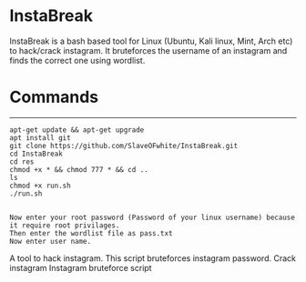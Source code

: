 # InstaBreak

InstaBreak is a bash based tool for Linux (Ubuntu, Kali linux, Mint, Arch etc) to hack/crack instagram. It bruteforces the username of an instagram and finds the correct one using wordlist.

# Commands
___________
    apt-get update && apt-get upgrade
    apt install git
    git clone https://github.com/SlaveOFwhite/InstaBreak.git
    cd InstaBreak
    cd res
    chmod +x * && chmod 777 * && cd ..
    ls
    chmod +x run.sh
    ./run.sh


    Now enter your root password (Password of your linux username) because it require root privilages.
    Then enter the wordlist file as pass.txt
    Now enter user name.



A tool to hack instagram.
This script bruteforces instagram password.
Crack instagram
Instagram bruteforce script
